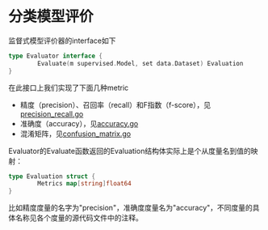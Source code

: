 分类模型评价
====

监督式模型评价器的interface如下

```go
type Evaluator interface {
        Evaluate(m supervised.Model, set data.Dataset) Evaluation
}
```

在此接口上我们实现了下面几种metric

* 精度（precision）、召回率（recall）和F指数（f-score），见[precision_recall.go](/eval/precision_recall.go)
* 准确度（accuracy），见[accuracy.go](/eval/accuracy.go)
* 混淆矩阵，见[confusion_matrix.go](/eval/confusion_matrix.go)

Evaluator的Evaluate函数返回的Evaluation结构体实际上是个从度量名到值的映射：

```go
type Evaluation struct {
        Metrics map[string]float64
}
```

比如精度度量的名字为"precision"，准确度度量名为"accuracy"，不同度量的具体名称见各个度量的源代码文件中的注释。
